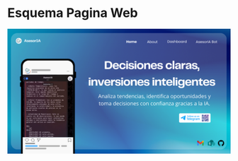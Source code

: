 # Esquema Pagina Web

[![Pagina Web](../../Imagenes/1.png)](https://www.canva.com/design/DAGzVFyB7wM/GOCNqoidOHYNsaVkH43uCA/view?utm_content=DAGzVFyB7wM&utm_campaign=designshare&utm_medium=link2&utm_source=uniquelinks&utlId=h0d748b0f60)
